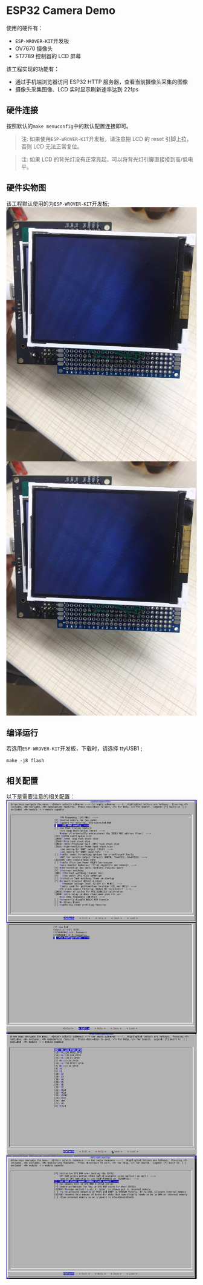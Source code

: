 # ESP32 Camera Demo
使用的硬件有：
- `ESP-WROVER-KIT`开发板
- OV7670 摄像头
- ST7789 控制器的 LCD 屏幕

该工程实现的功能有：
- 通过手机端浏览器访问 ESP32 HTTP 服务器，查看当前摄像头采集的图像
- 摄像头采集图像、LCD 实时显示刷新速率达到 22fps

## 硬件连接
按照默认的`make menuconfig`中的默认配置连接即可。
> 注: 如果使用`ESP-WROVER-KIT`开发板，请注意把 LCD 的 reset 引脚上拉，否则 LCD 无法正常复位。

> 注: 如果 LCD 的背光灯没有正常亮起，可以将背光灯引脚直接接到高/低电平。

## 硬件实物图
该工程默认使用的为`ESP-WROVER-KIT`开发板;
<br>
<img src="wroverkit.jpg" width = "" alt="screen demo" align=center />
<br>
<img src="camera.jpg" width = "" alt="screen demo" align=center />

## 编译运行
若选用`ESP-WROVER-KIT`开发板，下载时，请选择 ttyUSB1 ;
```
make -j8 flash
```

## 相关配置
以下是需要注意的相关配置：
<br>
<img src="cpu colock configuration.png" width = "" alt="screen demo" align=center />
<br>
<img src="example configuration.png" width = "" alt="screen demo" align=center />
<br>
<img src="pin configuration.png" width = "" alt="screen demo" align=center />
<br>
<img src="spi ram configuration.png" width = "" alt="screen demo" align=center />
